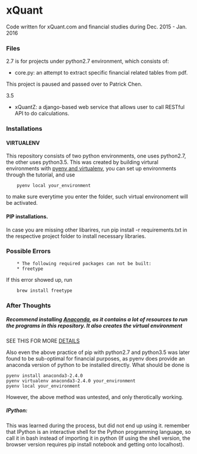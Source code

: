 # xQuant
Code written for xQuant.com and financial studies during Dec. 2015 - Jan. 2016

### Files

2.7 is for projects under python2.7 environment, which consists of:

* core.py: an attempt to extract specific financial related tables from pdf.

This project is paused and passed over to Patrick Chen.

3.5
* xQuantZ: a django-based web service that allows user to call RESTful API to do calculations.


### Installations

#### VIRTUALENV
This repository consists of two python environments, one uses python2.7, the other uses python3.5. This was created by building virtural environments with [pyenv and virtualenv](http://amaral-lab.org/resources/guides/pyenv-tutorial), you can set up environments through the tutorial, and use
```
	pyenv local your_environment
```
to make sure everytime you enter the folder, such virtual environoment will be activated.

#### PIP installations.

In case you are missing other libarires, run pip install -r requirements.txt in the respective project folder to install necessary libraries.

### Possible Errors
```
	* The following required packages can not be built:
    * freetype
```
If this error showed up, run 
```
	brew install freetype
```

### After Thoughts

##### Recommend installing [Anaconda](https://www.continuum.io/downloads), as it contains a lot of resources to run the programs in this repository. It also creates the virtual environment

SEE THIS FOR MORE [DETAILS](http://stackoverflow.com/questions/34398676/does-conda-replace-the-need-for-virtualenv)

Also even the above practice of pip with python2.7 and python3.5 was later found to be sub-optimal for financial purposes, as pyenv does provide an anaconda version of python to be installed directly. What should be done is 
```
pyenv install anaconda3-2.4.0
pyenv virtualenv anaconda3-2.4.0 your_environment
pyenv local your_environment
```
However, the above method was untested, and only therotically working.

##### IPython:
This was learned during the process, but did not end up using it. remember that IPython is an interactive shell for the Python programming language, so call it in bash instead of importing it in python (If using the shell version, the browser version requires pip install notebook and getting onto localhost).


